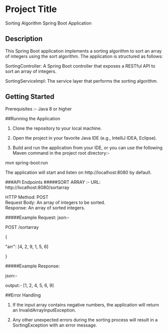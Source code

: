 # Project Title

Sorting Algorithm Spring Boot Application

## Description

This Spring Boot application implements a sorting algorithm to sort an array of integers using the sort algorithm.
 The application is structured as follows:

SortingController: A Spring Boot controller that exposes a RESTful API to sort an array of integers.


SortingServiceImpl: The service layer that performs the sorting algorithm.

## Getting Started
Prerequisites :-
Java 8 or higher


##Running the Application
1. Clone the repository to your local machine.

2. Open the project in your favorite Java IDE (e.g., IntelliJ IDEA, Eclipse).

3. Build and run the application from your IDE, or you can use the following Maven command in the project root directory:-
  
  mvn spring-boot:run

The application will start and listen on http://localhost:8080 by default.

###API Endpoints
#####SORT ARRAY :- 
URL: http://localhost:8080/sortarray 
 
HTTP Method: POST  
Request Body: An array of integers to be sorted.  
Response: An array of sorted integers.



#####Example Request:
json:-

POST /sortarray

{

  "arr": [4, 2, 9, 1, 5, 6]
  
}

#####Example Response:

json:-

output:- [1, 2, 4, 5, 6, 9]


##Error Handling
1. If the input array contains negative numbers, the application will return an InvalidArrayInputException.

2. Any other unexpected errors during the sorting process will result in a SortingException with an error message.

